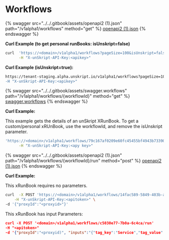 # Workflows

{% swagger src="../../.gitbook/assets/openapi2 (1).json" path="/v1alpha1/workflows" method="get" %}
[openapi2 (1).json](<../../.gitbook/assets/openapi2 (1).json>)
{% endswagger %}

**Curl Example (to get personal runBooks: isUnskript=false)**

```bash
curl  'https://<domain>/v1alpha1/workflows?pageSize=100&isUnskript=false' \
      -H "X-unSkript-API-Key:<apikey>" 

```

**Curl Example (isUnskript=true):**

```bash
https://tenant-staging.alpha.unskript.io/v1alpha1/workflows?pageSize=100&isUnskript=true' \
-H "X-unSkript-API-Key:<apikey>"

```

{% swagger src="../../.gitbook/assets/swagger.workflows" path="/v1alpha1/workflows/{workflowId}" method="get" %}
[swagger.workflows](../../.gitbook/assets/swagger.workflows)
{% endswagger %}

**Curl Example:**

This example gets the details of an unSkript XRunBook.  To get a custom/personal xRUnBook, use the workflowId, and remove  the isUnskript parameter.

```bash
'https://<domain>/v1alpha1/workflows/79c167af0209e60fc45455bf4943b733904d4ab8654028d8434d193d1bf8c16c?isUnskript=true' \
      -H "X-unSkript-API-Key:<apy key>" 
```

{% swagger src="../../.gitbook/assets/openapi2 (1).json" path="/v1alpha1/workflows/{workflowId}/run" method="post" %}
[openapi2 (1).json](<../../.gitbook/assets/openapi2 (1).json>)
{% endswagger %}

**Curl Example:**

This xRunBook requires no parameters.

```bash
curl  -X POST 'https://<domain>/v1alpha1/workflows/14fac589-5849-403b-afcf-ed8079099500/run' \
	-H "X-unSkript-API-Key:<apitoken>" \
-d '{"proxyId":"<proxyid>"}'
```

This xRunBook has input Parameters:

```json
curl -X POST '<domain>/v1alpha1/workflows/c5030e77-7b0a-6c4ca/run'
-H "<apitoken>"
-d '{"proxyId":"<proxyid)", "inputs":"{"tag_key":"Service","tag_value":"MongoDB", "user_name":"test123"}"}'
```
